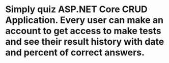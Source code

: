 # Simply quiz ASP.NET Core CRUD Application. Every user can make an account to get access to make tests and see their result history with date and percent of correct answers.
